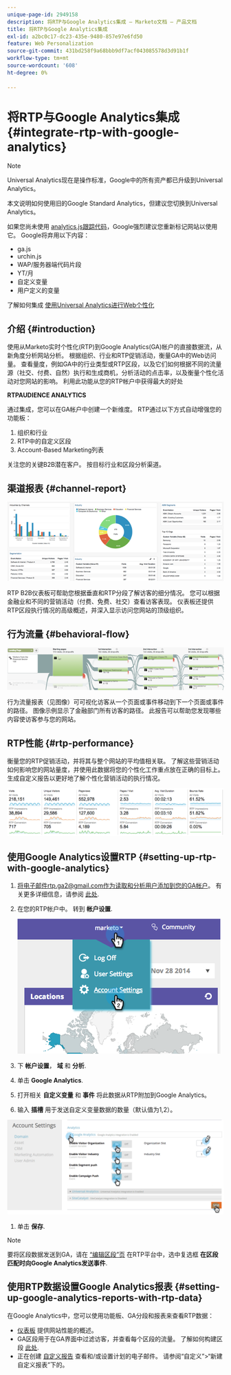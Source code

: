 ```yaml
---
unique-page-id: 2949158
description: 将RTP与Google Analytics集成 — Marketo文档 — 产品文档
title: 将RTP与Google Analytics集成
exl-id: a2bc0c17-dc23-435e-9480-857e97e6fd50
feature: Web Personalization
source-git-commit: 431bd258f9a68bbb9df7acf043085578d3d91b1f
workflow-type: tm+mt
source-wordcount: '608'
ht-degree: 0%

---
```


# 将RTP与Google Analytics集成 {#integrate-rtp-with-google-analytics}

>[!NOTE]
>
>Universal Analytics现在是操作标准，Google中的所有资产都已升级到Universal Analytics。
>
>本文说明如何使用旧的Google Standard Analytics，但建议您切换到Universal Analytics。
>
>如果您尚未使用 [analytics.js跟踪代码](https://developers.google.com/analytics/devguides/collection/analyticsjs/)，Google强烈建议您重新标记网站以使用它。 Google将弃用以下内容：
>
>* ga.js
>* urchin.js
>* WAP/服务器端代码片段
>* YT/月
>* 自定义变量
>* 用户定义的变量
>
>了解如何集成 [使用Universal Analytics进行Web个性化](/help/marketo/product-docs/web-personalization/reporting-for-web-personalization/web-analytics-integrations/integrate-rtp-with-google-universal-analytics.md)

## 介绍 {#introduction}

使用从Marketo实时个性化(RTP)到Google Analytics(GA)帐户的直接数据流，从新角度分析网站分析。 根据组织、行业和RTP促销活动，衡量GA中的Web访问量。 查看量度，例如GA中的行业类型或RTP区段，以及它们如何根据不同的流量源（社交、付费、自然）执行和生成商机，分析活动的点击率，以及衡量个性化活动对您网站的影响。 利用此功能从您的RTP帐户中获得最大的好处

**RTPAUDIENCE ANALYTICS**

通过集成，您可以在GA帐户中创建一个新维度。 RTP通过以下方式自动增强您的功能板：

1. 组织和行业
1. RTP中的自定义区段
1. Account-Based Marketing列表

关注您的关键B2B潜在客户。 按目标行业和区段分析渠道。

## 渠道报表 {#channel-report}

![](assets/image2014-11-28-16-3a39-3a28.png)

RTP B2B仪表板可帮助您根据垂直和RTP分段了解访客的细分情况。 您可以根据金融业和不同的营销活动（付费、免费、社交）查看访客表现。 仪表板还提供RTP区段执行情况的高级概述，并深入显示访问您网站的顶级组织。

## 行为流量 {#behavioral-flow}

![](assets/image2014-11-28-16-3a40-3a43.png)

行为流量报表（见图像）可可视化访客从一个页面或事件移动到下一个页面或事件的路径。 图像示例显示了金融部门所有访客的路径。 此报告可以帮助您发现哪些内容使访客参与您的网站。

## RTP性能 {#rtp-performance}

衡量您的RTP促销活动，并将其与整个网站的平均值相关联。 了解这些营销活动如何影响您的网站量度，并使用此数据将您的个性化工作重点放在正确的目标上。 生成自定义报告以更好地了解个性化营销活动的执行情况。

![](assets/image2014-11-28-16-3a47-3a0.png)

## 使用Google Analytics设置RTP {#setting-up-rtp-with-google-analytics}

1. 将电子邮件rtp.ga2@gmail.com作为读取和分析用户添加到您的GA帐户。 有关更多详细信息，请参阅 [此处](https://support.google.com/analytics/answer/2884495?hl=en).

1. 在您的RTP帐户中。 转到 **帐户设置**.

   ![](assets/image2014-11-28-16-3a54-3a40.png)

1. 下 **帐户设置**， **域** 和 **分析**.

1. 单击 **Google Analytics**.

1. 打开相关 **自定义变量** 和 **事件** 将此数据从RTP附加到Google Analytics。

1. 输入 **插槽** 用于发送自定义变量数据的数量（默认值为1,2）。

![](assets/image2014-11-28-17-3a0-3a17.png)

1. 单击 **保存**.

>[!NOTE]
>
>要将区段数据发送到GA，请在 [“编辑区段”页](/help/marketo/product-docs/web-personalization/using-web-segments/create-a-basic-web-segment.md) 在RTP平台中，选中复选框 **在区段匹配时向Google Analytics发送事件**.

## 使用RTP数据设置Google Analytics报表 {#setting-up-google-analytics-reports-with-rtp-data}

在Google Analytics中，您可以使用功能板、GA分段和报表来查看RTP数据：

* [仪表板](https://support.google.com/analytics/answer/1068216?hl=en) 提供网站性能的概述。
* GA区段用于在GA界面中过滤访客，并查看每个区段的流量。 了解如何构建区段 [此处](https://support.google.com/analytics/answer/3124493?hl=en).
* 正在创建 [自定义报告](https://support.google.com/analytics/answer/1033013?hl=en) 查看和/或设置计划的电子邮件。 请参阅“自定义”>“新建自定义报表”下的。
